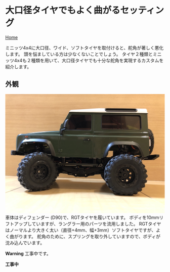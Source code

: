 # 大口径タイヤでもよく曲がるセッティング

[Home](/blog)

ミニッツ4x4に大口径、ワイド、ソフトタイヤを取付けると、舵角が著しく悪化します。
頭を悩ましている方は少なくないことでしょう。
タイヤ２種類とミニッツ4x4も２種類を用いて、大口径タイヤでも十分な舵角を実現するカスタムを紹介します。

## 外観

![D90スプリング無効化](D90_spring_invalidated.jpg "曲がるセッティング")
車体はディフェンダー (D90)で、RGTタイヤを履いています。
ボディを10mmリフトアップしていますが、ラングラー用のパーツを流用しました。
RGTタイヤはノーマルより大きく太い（直径+4mm、幅+3mm）ソフトタイヤですが、よく曲がります。
舵角のために、スプリングを取り外していますので、ボディが沈み込んでいます。

**Warning**
工事中です。

**工事中**
